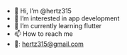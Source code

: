 - 👋 Hi, I’m @hertz315
- 👀 I’m interested in app development
- 🌱 I’m currently learning flutter
- 📫 How to reach me 
- 📮: hertz315@gmail.com
<!---
hertz315/hertz315 is a ✨ special ✨ repository because its `README.md` (this file) appears on your GitHub profile.
You can click the Preview link to take a look at your changes.
--->

